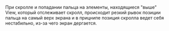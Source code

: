 При скролле и попадании пальца на элементы, находящиеся "выше" View, который отслеживает скролл, происходит резкий рывок позиции пальца на самый верх экрана и в прицнипе позиция скролла ведет себя нестабильно, из-за чего экран дергается.
